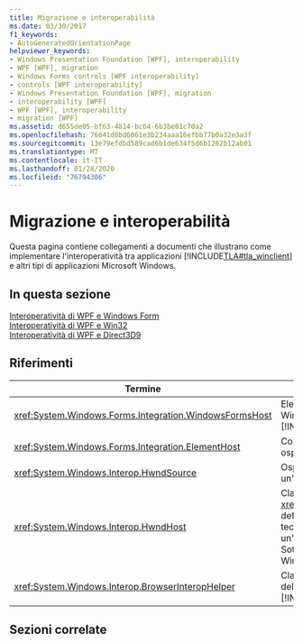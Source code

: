 ```yaml
---
title: Migrazione e interoperabilità
ms.date: 03/30/2017
f1_keywords:
- AutoGeneratedOrientationPage
helpviewer_keywords:
- Windows Presentation Foundation [WPF], interoperability
- WPF [WPF], migration
- Windows Forms controls [WPF interoperability]
- controls [WPF interoperability]
- Windows Presentation Foundation [WPF], migration
- interoperability [WPF]
- WPF [WPF], interoperability
- migration [WPF]
ms.assetid: d655de05-bf63-4814-bc64-6b3be01c70a2
ms.openlocfilehash: 76641d8bd6061e3b234aaa16efbb77b0a32e3a3f
ms.sourcegitcommit: 13e79efdbd589cad6b1de634f5d6b1262b12ab01
ms.translationtype: MT
ms.contentlocale: it-IT
ms.lasthandoff: 01/28/2020
ms.locfileid: "76794306"
---
```

# <a name="migration-and-interoperability"></a>Migrazione e interoperabilità
Questa pagina contiene collegamenti a documenti che illustrano come implementare l'interoperatività tra applicazioni [!INCLUDE[TLA#tla_winclient](../../../../includes/tlasharptla-winclient-md.md)] e altri tipi di applicazioni Microsoft Windows.  
  
## <a name="in-this-section"></a>In questa sezione  
 [Interoperatività di WPF e Windows Form](wpf-and-windows-forms-interoperation.md)  
 [Interoperatività di WPF e Win32](wpf-and-win32-interoperation.md)  
 [Interoperatività di WPF e Direct3D9](wpf-and-direct3d9-interoperation.md)  
  
## <a name="reference"></a>Riferimenti  
  
|Termine|Definizione|  
|----------|----------------|  
|<xref:System.Windows.Forms.Integration.WindowsFormsHost>|Elemento che è possibile utilizzare per ospitare un controllo Windows Forms come elemento di una pagina di [!INCLUDE[TLA2#tla_winclient](../../../../includes/tla2sharptla-winclient-md.md)].|  
|<xref:System.Windows.Forms.Integration.ElementHost>|Controllo Windows Forms che è possibile utilizzare per ospitare un controllo [!INCLUDE[TLA#tla_winclient](../../../../includes/tlasharptla-winclient-md.md)].|  
|<xref:System.Windows.Interop.HwndSource>|Ospita un'area [!INCLUDE[TLA2#tla_winclient](../../../../includes/tla2sharptla-winclient-md.md)] all'interno di un'applicazione Win32.|  
|<xref:System.Windows.Interop.HwndHost>|Classe di base per <xref:System.Windows.Forms.Integration.WindowsFormsHost>, definisce alcune funzionalità di base utilizzate da tutte le tecnologie basate su HWND quando sono ospitate da un'applicazione [!INCLUDE[TLA2#tla_winclient](../../../../includes/tla2sharptla-winclient-md.md)]. Sottoclassare questo oggetto per ospitare una finestra Win32 in un'applicazione [!INCLUDE[TLA2#tla_winclient](../../../../includes/tla2sharptla-winclient-md.md)].|  
|<xref:System.Windows.Interop.BrowserInteropHelper>|Classe helper per la creazione di report sulle condizioni dell'ambiente browser per un'applicazione [!INCLUDE[TLA2#tla_winclient](../../../../includes/tla2sharptla-winclient-md.md)] ospitata da un browser.|  
  
## <a name="related-sections"></a>Sezioni correlate
